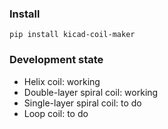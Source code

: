 ### Install
```
pip install kicad-coil-maker
```

### Development state
- Helix coil: working
- Double-layer spiral coil: working
- Single-layer spiral coil: to do
- Loop coil: to do
